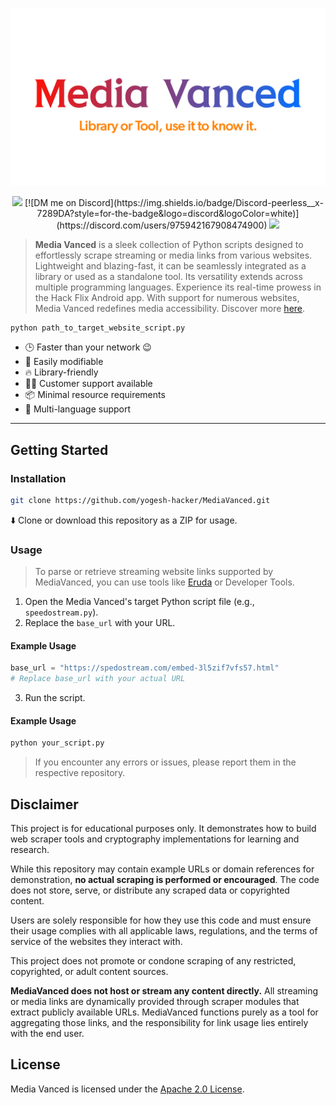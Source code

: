 <p align="center">
  <a href="https://yogesh-hacker.github.io/yogesh-hacker/App/" target="_blank" rel="noopener noreferrer">
    <img width="550" src="README/banner.png" alt="MediaVanced Banner" />
  </a>
</p>

<p align="center">
  <img src='https://img.shields.io/badge/License-Apache%202.0-brightgreen?style=for-the-badge&logo=apache&logoColor=red' />
  [![DM me on Discord](https://img.shields.io/badge/Discord-peerless__x-7289DA?style=for-the-badge&logo=discord&logoColor=white)](https://discord.com/users/975942167908474900)
  <img src="https://img.shields.io/badge/Python-FFD43B?style=for-the-badge&logo=python&logoColor=blue"/>
</p>

> **Media Vanced** is a sleek collection of Python scripts designed to effortlessly scrape streaming or media links from various websites. Lightweight and blazing-fast, it can be seamlessly integrated as a library or used as a standalone tool. Its versatility extends across multiple programming languages. Experience its real-time prowess in the Hack Flix Android app. With support for numerous websites, Media Vanced redefines media accessibility. Discover more [here](https://yogesh-hacker.github.io/yogesh-hacker/App).

```bash
python path_to_target_website_script.py
```

* 🕒 Faster than your network 😉
* 💪 Easily modifiable
* 🔥 Library-friendly
* 👨‍💻 Customer support available
* 📦 Minimal resource requirements
* 👫 Multi-language support

---

## Getting Started

### Installation

```bash
git clone https://github.com/yogesh-hacker/MediaVanced.git
```

⬇️ Clone or download this repository as a ZIP for usage.

### Usage

> To parse or retrieve streaming website links supported by MediaVanced, you can use tools like [Eruda](https://github.com/liriliri/eruda) or Developer Tools.

1. Open the Media Vanced's target Python script file (e.g., `speedostream.py`).
2. Replace the `base_url` with your URL.

#### Example Usage

```python
base_url = "https://spedostream.com/embed-3l5zif7vfs57.html"
# Replace base_url with your actual URL
```

3. Run the script.

#### Example Usage

```bash
python your_script.py
```

> If you encounter any errors or issues, please report them in the respective repository.

## Disclaimer

This project is for educational purposes only. It demonstrates how to build web scraper tools and cryptography implementations for learning and research.

While this repository may contain example URLs or domain references for demonstration, **no actual scraping is performed or encouraged**. The code does not store, serve, or distribute any scraped data or copyrighted content.

Users are solely responsible for how they use this code and must ensure their usage complies with all applicable laws, regulations, and the terms of service of the websites they interact with.

This project does not promote or condone scraping of any restricted, copyrighted, or adult content sources.

**MediaVanced does not host or stream any content directly.** All streaming or media links are dynamically provided through scraper modules that extract publicly available URLs. MediaVanced functions purely as a tool for aggregating those links, and the responsibility for link usage lies entirely with the end user.

## License

Media Vanced is licensed under the [Apache 2.0 License](https://github.com/yogesh-hacker/MediaVanced/blob/main/LICENSE).
